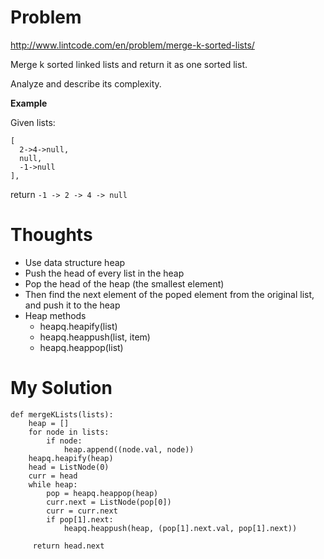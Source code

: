 # Problem

http://www.lintcode.com/en/problem/merge-k-sorted-lists/

Merge k sorted linked lists and return it as one sorted list.

Analyze and describe its complexity.

**Example**

Given lists:

```
[
  2->4->null,
  null,
  -1->null
],
```

return ```-1 -> 2 -> 4 -> null```

# Thoughts

- Use data structure heap
- Push the head of every list in the heap
- Pop the head of the heap (the smallest element)
- Then find the next element of the poped element from the original list, and push it to the heap
- Heap methods
    - heapq.heapify(list)
    - heapq.heappush(list, item)
    - heapq.heappop(list)

# My Solution

```
def mergeKLists(lists):
    heap = []
    for node in lists:
        if node:
            heap.append((node.val, node))
    heapq.heapify(heap)
    head = ListNode(0)
    curr = head
    while heap:
        pop = heapq.heappop(heap)
        curr.next = ListNode(pop[0])
        curr = curr.next
        if pop[1].next:
            heapq.heappush(heap, (pop[1].next.val, pop[1].next))
            
     return head.next
```
